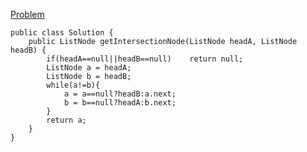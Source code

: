 <a href = "https://leetcode.com/problems/intersection-of-two-linked-lists/">Problem</a>
```
public class Solution {
    public ListNode getIntersectionNode(ListNode headA, ListNode headB) {
        if(headA==null||headB==null)    return null;
        ListNode a = headA;
        ListNode b = headB;
        while(a!=b){
            a = a==null?headB:a.next;
            b = b==null?headA:b.next;
        }
        return a;
    }
}

```